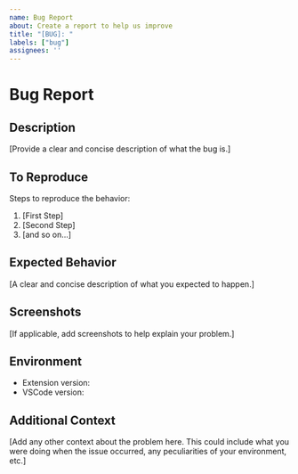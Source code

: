 ```yaml
---
name: Bug Report
about: Create a report to help us improve
title: "[BUG]: "
labels: ["bug"]
assignees: ''
---
```


# Bug Report

## Description
[Provide a clear and concise description of what the bug is.]

## To Reproduce
Steps to reproduce the behavior:
1. [First Step]
2. [Second Step]
3. [and so on...]

## Expected Behavior
[A clear and concise description of what you expected to happen.]

## Screenshots
[If applicable, add screenshots to help explain your problem.]

## Environment
- Extension version:
- VSCode version:

## Additional Context
[Add any other context about the problem here. This could include what you were doing when the issue occurred, any peculiarities of your environment, etc.]
